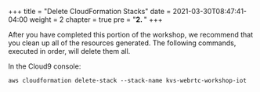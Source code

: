 +++
title = "Delete CloudFormation Stacks"
date = 2021-03-30T08:47:41-04:00
weight = 2
chapter = true
pre = "<b>2. </b>"
+++

After you have completed this portion of the workshop, we recommend that you clean up all of the resources generated. The following commands, executed in order, will delete them all.

In the Cloud9 console: 
```
aws cloudformation delete-stack --stack-name kvs-webrtc-workshop-iot
```
